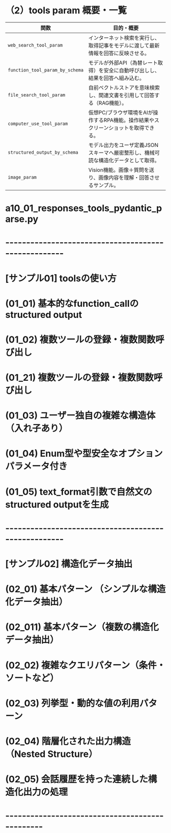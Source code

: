 # （2）tools param 概要・一覧
| 関数                              | 目的・概要                                          |
| ------------------------------- | ---------------------------------------------- |
| `web_search_tool_param`         | インターネット検索を実行し、取得記事をモデルに渡して最新情報を回答に反映させる。       |
| `function_tool_param_by_schema` | モデルが外部API（為替レート取得）を安全に自動呼び出しし、結果を回答へ組み込む。      |
| `file_search_tool_param`        | 自前ベクトルストアを意味検索し、関連文書を引用して回答する（RAG機能）。          |
| `computer_use_tool_param`       | 仮想PC/ブラウザ環境をAIが操作するRPA機能。操作結果やスクリーンショットを取得できる。 |
| `structured_output_by_schema`   | モデル出力をユーザ定義JSONスキーマへ厳密整形し、機械可読な構造化データとして取得。    |
| `image_param`                   | Vision機能。画像＋質問を送り、画像内容を理解・回答させるサンプル。           |


# a10_01_responses_tools_pydantic_parse.py
# ----------------------------------------------------
# [サンプル01] toolsの使い方
# (01_01) 基本的なfunction_callのstructured output
# (01_02) 複数ツールの登録・複数関数呼び出し
# (01_21) 複数ツールの登録・複数関数呼び出し
# (01_03) ユーザー独自の複雑な構造体（入れ子あり）
# (01_04) Enum型や型安全なオプションパラメータ付き
# (01_05) text_format引数で自然文のstructured outputを生成
# ----------------------------------------------------
# [サンプル02] 構造化データ抽出
# (02_01) 基本パターン （シンプルな構造化データ抽出）
# (02_011) 基本パターン（複数の構造化データ抽出）
# (02_02) 複雑なクエリパターン（条件・ソートなど）
# (02_03) 列挙型・動的な値の利用パターン
# (02_04) 階層化された出力構造（Nested Structure）
# (02_05) 会話履歴を持った連続した構造化出力の処理
# -----------------------------------------------